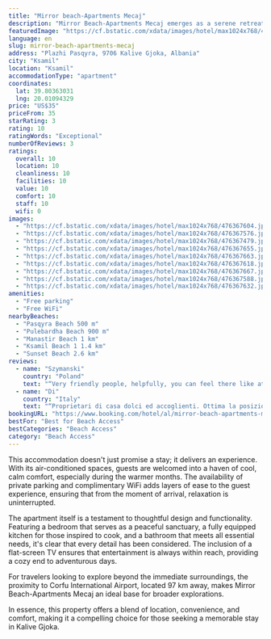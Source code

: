 ```yaml
---
title: "Mirror beach-Apartments Mecaj"
description: "Mirror Beach-Apartments Mecaj emerges as a serene retreat in the heart of Kalive Gjoka, offering guests a unique blend of comfort and convenience."
featuredImage: "https://cf.bstatic.com/xdata/images/hotel/max1024x768/476367604.jpg?k=d9ee5b6eb0993fe8b3ede81ed914dd47cd44d7b9e22a2c36125d594b81e695fa&o=&hp=1"
language: en
slug: mirror-beach-apartments-mecaj
address: "Plazhi Pasqyra, 9706 Kalive Gjoka, Albania"
city: "Ksamil"
location: "Ksamil"
accommodationType: "apartment"
coordinates:
  lat: 39.80363031
  lng: 20.01094329
price: "US$35"
priceFrom: 35
starRating: 3
rating: 10
ratingWords: "Exceptional"
numberOfReviews: 3
ratings:
  overall: 10
  location: 10
  cleanliness: 10
  facilities: 10
  value: 10
  comfort: 10
  staff: 10
  wifi: 0
images:
  - "https://cf.bstatic.com/xdata/images/hotel/max1024x768/476367604.jpg?k=d9ee5b6eb0993fe8b3ede81ed914dd47cd44d7b9e22a2c36125d594b81e695fa&o=&hp=1"
  - "https://cf.bstatic.com/xdata/images/hotel/max1024x768/476367576.jpg?k=8cf4c8d2ef8a84b83a57dbb9f1bcb703e05bfee6e826df829a93c08948b4316f&o=&hp=1"
  - "https://cf.bstatic.com/xdata/images/hotel/max1024x768/476367479.jpg?k=cbc61de5c48ca37b47ec9c66f57ad80ac7c17e4016377ba605e432e660771247&o=&hp=1"
  - "https://cf.bstatic.com/xdata/images/hotel/max1024x768/476367655.jpg?k=cefe91c0633c2f3270663c984daca71110e02616422be83d83ff184c3c732021&o=&hp=1"
  - "https://cf.bstatic.com/xdata/images/hotel/max1024x768/476367663.jpg?k=c210f46817f4ba063ea5e581a627781c47d875585ab0d11b303767961bb60c89&o=&hp=1"
  - "https://cf.bstatic.com/xdata/images/hotel/max1024x768/476367618.jpg?k=0bb9ac41a789cf8b940178d4a8aa00c3a15f30c0cdd6cfd1ba2a0913fd3b8efa&o=&hp=1"
  - "https://cf.bstatic.com/xdata/images/hotel/max1024x768/476367667.jpg?k=700a89b59e79f4e187a7378fae070b0773278c50fc91fa0c897591a4bd81f118&o=&hp=1"
  - "https://cf.bstatic.com/xdata/images/hotel/max1024x768/476367588.jpg?k=1f85866377cb1ab2b8fec934b97913ead24e83bad12777e68a44d9488c4bca78&o=&hp=1"
  - "https://cf.bstatic.com/xdata/images/hotel/max1024x768/476367632.jpg?k=2cb625b832e4376bd37af305ed194d3720a802a07e43e7d69fd57681604e90b9&o=&hp=1"
amenities:
  - "Free parking"
  - "Free WiFi"
nearbyBeaches:
  - "Pasqyra Beach 500 m"
  - "Pulebardha Beach 900 m"
  - "Manastir Beach 1 km"
  - "Ksamil Beach 1 1.4 km"
  - "Sunset Beach 2.6 km"
reviews:
  - name: "Szymanski"
    country: "Poland"
    text: "“Very friendly people, helpfully, you can feel there like at home. Clean appartament, good localisation (close to Ksamil 5km and Saranda 10km by car or bus but appartament is located in silent place without noisy music, and a lot of people. Bus...”"
  - name: "Di"
    country: "Italy"
    text: "“Proprietari di casa dolci ed accoglienti. Ottima la posizione tra saranda e ksamil, per chi non ama stare al centro del traffico”"
bookingURL: "https://www.booking.com/hotel/al/mirror-beach-apartments-mecaj.en-gb.html?aid=8035640"
bestFor: "Best for Beach Access"
bestCategories: "Beach Access"
category: "Beach Access"
---
```


This accommodation doesn't just promise a stay; it delivers an experience. With its air-conditioned spaces, guests are welcomed into a haven of cool, calm comfort, especially during the warmer months. The availability of private parking and complimentary WiFi adds layers of ease to the guest experience, ensuring that from the moment of arrival, relaxation is uninterrupted.

The apartment itself is a testament to thoughtful design and functionality. Featuring a bedroom that serves as a peaceful sanctuary, a fully equipped kitchen for those inspired to cook, and a bathroom that meets all essential needs, it's clear that every detail has been considered. The inclusion of a flat-screen TV ensures that entertainment is always within reach, providing a cozy end to adventurous days.

For travelers looking to explore beyond the immediate surroundings, the proximity to Corfu International Airport, located 97 km away, makes Mirror Beach-Apartments Mecaj an ideal base for broader explorations.

In essence, this property offers a blend of location, convenience, and comfort, making it a compelling choice for those seeking a memorable stay in Kalive Gjoka.